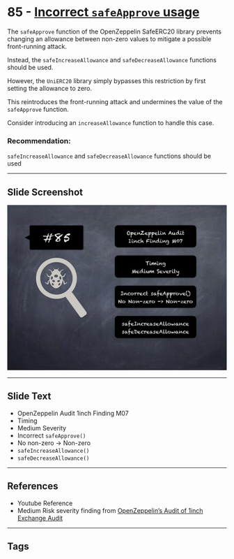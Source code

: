 
# 85 - [Incorrect `safeApprove` usage](./Incorrect%20`safeApprove`%20usage.md)

The `safeApprove` function of the OpenZeppelin SafeERC20 library prevents changing an allowance between non-zero values to mitigate a possible front-running attack. 

Instead, the `safeIncreaseAllowance` and `safeDecreaseAllowance` functions should be used. 

However, the `UniERC20` library simply bypasses this restriction by first setting the allowance to zero. 

This reintroduces the front-running attack and undermines the value of the `safeApprove` function. 

Consider introducing an `increaseAllowance` function to handle this case.

### Recommendation:
`safeIncreaseAllowance` and `safeDecreaseAllowance` functions should be used
___
## Slide Screenshot
![085.jpg](../../images/7.%20Audit%20Findings%20101/085.jpg)
___
## Slide Text
- OpenZeppelin Audit 1inch Finding M07
- Timing
- Medium Severity
- Incorrect `safeApprove()`
- No non-zero -> Non-zero
- `safeIncreaseAllowance()`
- `safeDecreaseAllowance()`
___
## References
- Youtube Reference
- Medium Risk severity finding from [OpenZeppelin’s Audit of 1inch Exchange Audit](https://blog.openzeppelin.com/1inch-exchange-audit/)
___
## Tags

